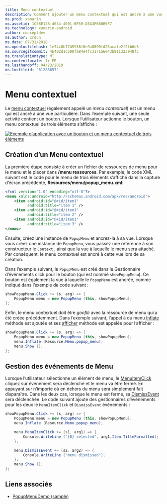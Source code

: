 ```yaml
---
title: Menu contextuel
description: Comment ajouter un menu contextuel qui est ancré à une vue particulière.
ms.prod: xamarin
ms.assetid: 1C58E12B-4634-4691-BF59-D5A3F6B0E6F7
ms.technology: xamarin-android
author: conceptdev
ms.author: crdun
ms.date: 07/31/2018
ms.openlocfilehash: 1e74c8b7745936f6e9a8890fd26acafe2f2fb6d5
ms.sourcegitcommit: 4b402d1c508fa84e4fc3171a6e43b811323948fc
ms.translationtype: MT
ms.contentlocale: fr-FR
ms.lasthandoff: 04/23/2019
ms.locfileid: "61288657"
---
```

# <a name="popup-menu"></a>Menu contextuel

Le [menu contextuel](https://developer.xamarin.com/api/type/Android.Widget.PopupMenu/) (également appelé un _menu contextuel_) est un menu qui est ancré à une vue particulière. Dans l’exemple suivant, une seule activité contient un bouton. Lorsque l’utilisateur actionne le bouton, un menu contextuel de trois éléments s’affiche :

[![Exemple d’application avec un bouton et un menu contextuel de trois éléments](popup-menu-images/01-app-example-sml.png)](popup-menu-images/01-app-example.png#lightbox)


## <a name="creating-a-popup-menu"></a>Création d’un Menu contextuel

La première étape consiste à créer un fichier de ressources de menu pour le menu et le placer dans **/menu ressources**. Par exemple, le code XML suivant est le code pour le menu de trois éléments s’affiché dans la capture d’écran précédente, **Resources/menu/popup_menu.xml**:

```xml
<?xml version="1.0" encoding="utf-8"?>
<menu xmlns:android="http://schemas.android.com/apk/res/android">
    <item android:id="@+id/item1"
          android:title="item 1" />
    <item android:id="@+id/item1"
          android:title="item 2" />
    <item android:id="@+id/item1"
          android:title="item 3" />
</menu>
```

Ensuite, créez une instance de `PopupMenu` et ancrez-la à sa vue. Lorsque vous créez une instance de `PopupMenu`, vous passez une référence à son constructeur le `Context` , ainsi que la vue à laquelle le menu sera attaché. Par conséquent, le menu contextuel est ancré à cette vue lors de sa création.

Dans l’exemple suivant, le `PopupMenu` est créé dans le Gestionnaire d’événements click pour le bouton (qui est nommé `showPopupMenu`). Ce bouton est également la vue à laquelle le `PopupMenu` est ancrée, comme indiqué dans l’exemple de code suivant :

```csharp
showPopupMenu.Click += (s, arg) => {
    PopupMenu menu = new PopupMenu (this, showPopupMenu);
};
```

Enfin, le menu contextuel doit être *gonflé* avec la ressource de menu qui a été créée précédemment. Dans l’exemple suivant, l’appel à du menu [Inflate](https://developer.xamarin.com/api/member/Android.Views.LayoutInflater.Inflate/p/System.Int32/Android.Views.ViewGroup/) méthode est ajoutée et ses [afficher](https://developer.xamarin.com/api/member/Android.Widget.PopupMenu.Show%28%29/) méthode est appelée pour l’afficher :

```csharp
showPopupMenu.Click += (s, arg) => {
    PopupMenu menu = new PopupMenu (this, showPopupMenu);
    menu.Inflate (Resource.Menu.popup_menu);
    menu.Show ();
};
```


## <a name="handling-menu-events"></a>Gestion des événements de Menu

Lorsque l’utilisateur sélectionne un élément de menu, le [MenuItemClick](https://developer.xamarin.com/api/event/Android.Widget.PopupMenu.MenuItemClick/) cliquez sur événement sera déclenché et le menu va être fermé. En appuyant sur n’importe où en dehors du menu sera simplement fait disparaître. Dans les deux cas, lorsque le menu est fermé, sa [DismissEvent](https://developer.xamarin.com/api/member/Android.Widget.PopupMenu.Dismiss%28%29/) sera déclenchée. Le code suivant ajoute des gestionnaires d’événements pour les deux le `MenuItemClick` et `DismissEvent` événements :

```csharp
showPopupMenu.Click += (s, arg) => {
    PopupMenu menu = new PopupMenu (this, showPopupMenu);
    menu.Inflate (Resource.Menu.popup_menu);

    menu.MenuItemClick += (s1, arg1) => {
        Console.WriteLine ("{0} selected", arg1.Item.TitleFormatted);
    };

    menu.DismissEvent += (s2, arg2) => {
        Console.WriteLine ("menu dismissed");
    };
    menu.Show ();
};
```



## <a name="related-links"></a>Liens associés

- [PopupMenuDemo (sample)](https://developer.xamarin.com/samples/monodroid/PopupMenuDemo/)
